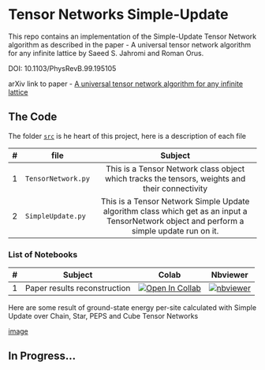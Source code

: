 # Tensor Networks Simple-Update
This repo contains an implementation of the Simple-Update Tensor Network algorithm as described in the paper - A universal tensor network algorithm for any infinite lattice by  Saeed S. Jahromi and Roman Orus.

DOI:	10.1103/PhysRevB.99.195105

arXiv link to paper - [A universal tensor network algorithm for any infinite lattice](https://arxiv.org/abs/1808.00680)

## The Code



The folder [`src`](/src) is he heart of this project, here is a description of each file

| #   | file                                         | Subject             | 
|:----:|------------------------------------------------|:-----------------:|
| 1   | `TensorNetwork.py`                   | This is a Tensor Network class object which tracks the tensors, weights and their connectivity| 
| 2   | `SimpleUpdate.py`         | This is a Tensor Network Simple Update algorithm class which get as an input a TensorNetwork object and perform a simple update run on it. | 

### List of Notebooks

| #   | Subject                                         | Colab             | Nbviewer               |
|:----:|------------------------------------------------|:-----------------:|:---------------------:|
| 1   | Paper results reconstruction                   | [![Open In Collab](https://colab.research.google.com/assets/colab-badge.svg)](https://colab.research.google.com/github/RoyElkabetz/Tensor-Networks-Simple-Update/blob/main/univeral_tensor_network_paper__reconstruction.ipynb#scrollTo=x9gTThCjbrzm)        | [![nbviewer](https://raw.githubusercontent.com/jupyter/design/master/logos/Badges/nbviewer_badge.svg)](https://nbviewer.jupyter.org/github/RoyElkabetz/Tensor-Networks-Simple-Update/blob/main/univeral_tensor_network_paper__reconstruction.ipynb)|


Here are some result of ground-state energy per-site calculated with Simple Update over Chain, Star, PEPS and Cube Tensor Networks

[image](/assets/Tensor_Networks_diagrams.png)
## In Progress...
